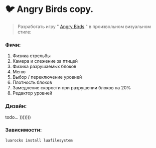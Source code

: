 # 🐦 Angry Birds copy.
> Разработать игру " [Angry Birds](https://en.wikipedia.org/wiki/Angry_Birds_(video_game)) " в произвольном визуальном стиле:

### Фичи:

1. Физика стрельбы
2. Камера и слежение за птицей
3. Физика разрушаемых блоков
4. Меню
5. Выбор / переключение уровней
6. Плотность блоков
7. Замедление скорости при разрушении блоков на 20%
8. Редактор уровней

### Дизайн:

todo... )))))))

### Зависимости:

```shell
luarocks install luafilesystem
```